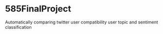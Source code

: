 # 585FinalProject
Automatically comparing twitter user compatibility user topic and sentiment classification
